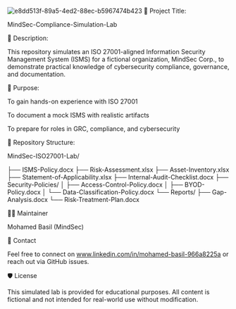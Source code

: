 
![e8dd513f-89a5-4ed2-88ec-b5967474b423](https://github.com/user-attachments/assets/fbe4765b-e88d-42e8-b3b1-092b70716d39)
🔐 Project Title:

MindSec-Compliance-Simulation-Lab

🏢 Description:

This repository simulates an ISO 27001-aligned Information Security Management System (ISMS) for a fictional organization, MindSec Corp., to demonstrate practical knowledge of cybersecurity compliance, governance, and documentation.

🎯 Purpose:

To gain hands-on experience with ISO 27001

To document a mock ISMS with realistic artifacts

To prepare for roles in GRC, compliance, and cybersecurity

📁 Repository Structure:

MindSec-ISO27001-Lab/

├── ISMS-Policy.docx
├── Risk-Assessment.xlsx
├── Asset-Inventory.xlsx
├── Statement-of-Applicability.xlsx
├── Internal-Audit-Checklist.docx
├── Security-Policies/
│   ├── Access-Control-Policy.docx
│   ├── BYOD-Policy.docx
│   └── Data-Classification-Policy.docx
└── Reports/
    ├── Gap-Analysis.docx
    └── Risk-Treatment-Plan.docx


👨‍💻 Maintainer

Mohamed Basil (MindSec)

💬 Contact

Feel free to connect on www.linkedin.com/in/mohamed-basil-966a8225a or reach out via GitHub issues.

🛡️ License

This simulated lab is provided for educational purposes. All content is fictional and not intended for real-world use without modification.
